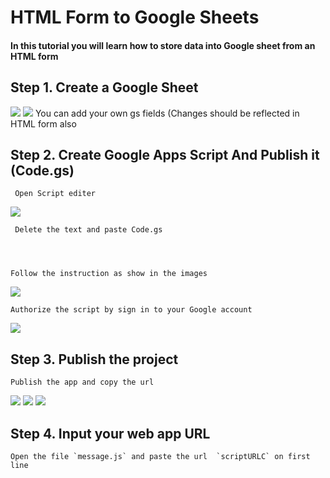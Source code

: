 # HTML Form to Google Sheets 

#### In this tutorial you will learn how to store data into Google sheet from an HTML form 

## Step 1. Create a  Google Sheet
![](https://github.com/thameemk612/HTML-form-to-google-sheet/blob/master/img/1.png)
![](https://github.com/thameemk612/HTML-form-to-google-sheet/blob/master/img/2.png)
     You can add your own gs fields (Changes should be reflected in HTML form also
     
## Step 2. Create  Google Apps Script And Publish it (Code.gs)
     Open Script editer
![](https://github.com/thameemk612/HTML-form-to-google-sheet/blob/master/img/3.png)

     Delete the text and paste Code.gs




    Follow the instruction as show in the images
 ![](https://github.com/thameemk612/HTML-form-to-google-sheet/blob/master/img/4.png)

    Authorize the script by sign in to your Google account
  ![](https://github.com/thameemk612/HTML-form-to-google-sheet/blob/master/img/5.png)




## Step 3. Publish the project 


    Publish the app and copy the url
![](https://github.com/thameemk612/HTML-form-to-google-sheet/blob/master/img/6.png)
![](https://github.com/thameemk612/HTML-form-to-google-sheet/blob/master/img/7.png)
![](https://github.com/thameemk612/HTML-form-to-google-sheet/blob/master/img/8.png)




## Step 4. Input your web app URL

    Open the file `message.js` and paste the url  `scriptURLC` on first line





